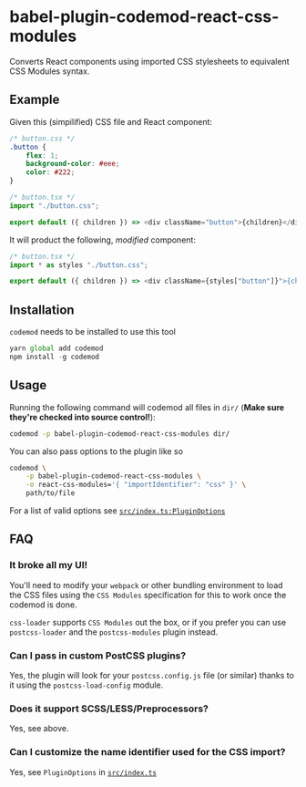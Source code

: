 # babel-plugin-codemod-react-css-modules

Converts React components using imported CSS stylesheets to equivalent CSS Modules syntax.

## Example

Given this (simpilified) CSS file and React component:

```css
/* button.css */
.button {
	flex: 1;
	background-color: #eee;
	color: #222;
}
```

```ts
/* button.tsx */
import "./button.css";

export default ({ children }) => <div className="button">{children}</div>;
```

It will product the following, _modified_ component:

```ts
/* button.tsx */
import * as styles "./button.css";

export default ({ children }) => <div className={styles["button"]}">{children}</div>;
```

## Installation

`codemod` needs to be installed to use this tool

```js
yarn global add codemod
npm install -g codemod
```

## Usage

Running the following command will codemod all files in `dir/` (**Make sure they're checked into source control!**):

```bash
codemod -p babel-plugin-codemod-react-css-modules dir/
```

You can also pass options to the plugin like so

```bash
codemod \
	-p babel-plugin-codemod-react-css-modules \
	-o react-css-modules='{ "importIdentifier": "css" }' \
	path/to/file
```

For a list of valid options see [`src/index.ts:PluginOptions`](/blob/master/src/index.ts#L9)

## FAQ

### It broke all my UI!

You'll need to modify your `webpack` or other bundling environment to load the CSS files using the `CSS Modules` specification for this to work once the codemod is done.

`css-loader` supports `CSS Modules` out the box, or if you prefer you can use `postcss-loader` and the `postcss-modules` plugin instead.

### Can I pass in custom PostCSS plugins?

Yes, the plugin will look for your `postcss.config.js` file (or similar) thanks to it using the `postcss-load-config` module.

### Does it support SCSS/LESS/Preprocessors?

Yes, see above.

### Can I customize the name identifier used for the CSS import?

Yes, see `PluginOptions` in [`src/index.ts`](/blob/master/src/index.ts#L9)
